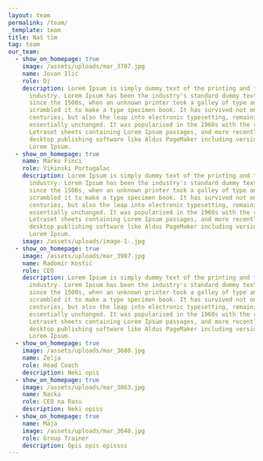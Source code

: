 ```yaml
---
layout: team
permalink: /team/
_template: team
title: Naš tim
tag: team
our_team:
  - show_on_homepage: true
    image: /assets/uploads/mar_3707.jpg
    name: Jovan Ilić
    role: Dj
    description: Lorem Ipsum is simply dummy text of the printing and typesetting
      industry. Lorem Ipsum has been the industry's standard dummy text ever
      since the 1500s, when an unknown printer took a galley of type and
      scrambled it to make a type specimen book. It has survived not only five
      centuries, but also the leap into electronic typesetting, remaining
      essentially unchanged. It was popularised in the 1960s with the release of
      Letraset sheets containing Lorem Ipsum passages, and more recently with
      desktop publishing software like Aldus PageMaker including versions of
      Lorem Ipsum.
  - show_on_homepage: true
    name: Marko Finci
    role: Vikinski Portugalac
    description: Lorem Ipsum is simply dummy text of the printing and typesetting
      industry. Lorem Ipsum has been the industry's standard dummy text ever
      since the 1500s, when an unknown printer took a galley of type and
      scrambled it to make a type specimen book. It has survived not only five
      centuries, but also the leap into electronic typesetting, remaining
      essentially unchanged. It was popularised in the 1960s with the release of
      Letraset sheets containing Lorem Ipsum passages, and more recently with
      desktop publishing software like Aldus PageMaker including versions of
      Lorem Ipsum.
    image: /assets/uploads/image-1-.jpg
  - show_on_homepage: true
    image: /assets/uploads/mar_3907.jpg
    name: Radomir Kostić
    role: CEO
    description: Lorem Ipsum is simply dummy text of the printing and typesetting
      industry. Lorem Ipsum has been the industry's standard dummy text ever
      since the 1500s, when an unknown printer took a galley of type and
      scrambled it to make a type specimen book. It has survived not only five
      centuries, but also the leap into electronic typesetting, remaining
      essentially unchanged. It was popularised in the 1960s with the release of
      Letraset sheets containing Lorem Ipsum passages, and more recently with
      desktop publishing software like Aldus PageMaker including versions of
      Lorem Ipsum.
  - show_on_homepage: true
    image: /assets/uploads/mar_3680.jpg
    name: Zelja
    role: Head Coach
    description: Neki opis
  - show_on_homepage: true
    image: /assets/uploads/mar_3863.jpg
    name: Nacka
    role: CEO na Rasu
    description: Neki opiss
  - show_on_homepage: true
    name: Maja
    image: /assets/uploads/mar_3648.jpg
    role: Group Trainer
    description: Opis opis opissss
---
```

